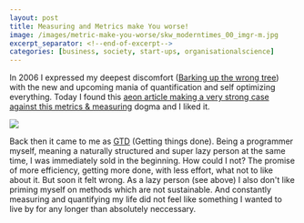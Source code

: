 ```yaml
---
layout: post
title: Measuring and Metrics make You worse!
image: /images/metric-make-you-worse/skw_moderntimes_00_imgr-m.jpg
excerpt_separator: <!--end-of-excerpt-->
categories: [business, society, start-ups, organisationalscience]
---
```

In 2006 I expressed my deepest discomfort ([Barking up the
wrong tree]) with the new and upcoming mania of quantification and self
optimizing everything. Today I found this [aeon article making a very strong
case against this metrics & measuring] dogma and I liked it.

![]({{site.url}}/images/metric-make-you-worse/skw_moderntimes_00_imgr-m.jpg)

<!--end-of-excerpt-->

Back then it came to me as [GTD] (Getting things done). Being a programmer
myself, meaning a naturally structured and super lazy person at the same time,
I was immediately sold in the beginning. How could I not? The promise of more
efficiency, getting more done, with less effort, what not to like about it. But
soon it felt wrong. As a lazy person (see above) I also don't like priming
myself on methods which are not sustainable. And constantly measuring and
quantifying my life did not feel like something I wanted to live by for any
longer than absolutely neccessary.

[aeon article making a very strong case against this metrics & measuring]: https://aeon.co/ideas/against-metrics-how-measuring-performance-by-numbers-backfires
[GTD]: https://gettingthingsdone.com/
[Barking up the wrong tree]: /gtd-is-the-right-thing-in-the-wrong-direction/
